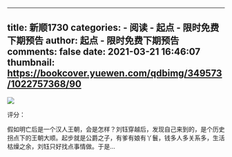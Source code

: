 
---
title: 新顺1730
categories: 
    - 阅读
    - 起点 - 限时免费下期预告
author: 起点 - 限时免费下期预告
comments: false
date: 2021-03-21 16:46:07
thumbnail: https://bookcover.yuewen.com/qdbimg/349573/1022757368/90
---

<div>   
<img src="https://bookcover.yuewen.com/qdbimg/349573/1022757368/90" referrerpolicy="no-referrer"><p>评分：</p>假如明亡后是一个汉人王朝，会是怎样？刘钰穿越后，发现自己来到的，是个历史拐点下的王朝大顺。起步就是公爵之子，有爹有娘有丫鬟，钱多人多关系多，生活枯燥之余，刘钰只好找点事情做。于是…  
</div>
            